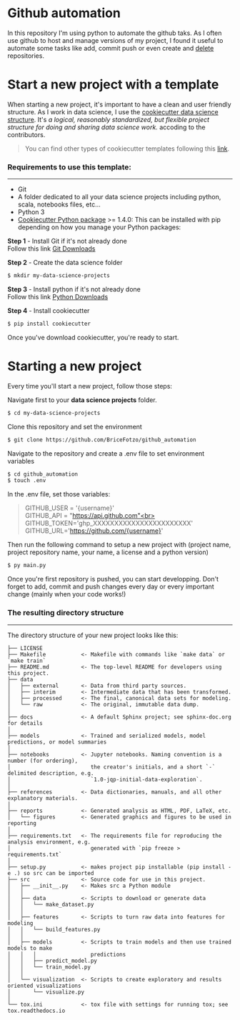 # Github automation

In this repository I'm using python to automate the github taks. As I often use github to host and manage versions of my project, I found it useful to automate some tasks like add, commit push or even create and [delete]() repositories. 

# Start a new project with a template

When starting a new project, it's important to have a clean and user friendly structure. As I work in data science, I use the [cookiecutter data science structure](https://drivendata.github.io/cookiecutter-data-science/). It's _a logical, reasonably standardized, but flexible project structure for doing and sharing data science work._ accoding to the contributors.

>You can find other types of cookiecutter templates following this [link](https://github.com/topics/cookiecutter-template).

### Requirements to use this template:
-----------
 - Git
 - A folder dedicated to all your data science projects including python, scala, notebooks files, etc...
 - Python 3
 - [Cookiecutter Python package](http://cookiecutter.readthedocs.org/en/latest/installation.html) >= 1.4.0: This can be installed with pip depending on how you manage your Python packages:

**Step 1** - Install Git if it's not already done <br>
Follow this link [Git Downloads](https://git-scm.com/downloads)

**Step 2** - Create the data science folder 
``` bash
$ mkdir my-data-science-projects
```

**Step 3** - Install python if it's not already done<br>
Follow this link [Python Downloads](https://www.python.org/downloads/)

**Step 4** - Install cookiecutter
``` bash
$ pip install cookiecutter
```
Once you've download cookiecutter, you're ready to start.

# Starting a new project 

Every time you'll start a new project, follow those steps:

Navigate first to your **data science projects** folder.
``` bash
$ cd my-data-science-projects
```
Clone this repository and set the environment
``` bash
$ git clone https://github.com/BriceFotzo/github_automation
```
Navigate to the repository and create a .env file to set environment variables
``` bash
$ cd github_automation
$ touch .env
```
In the .env file, set those variables:

>GITHUB_USER = '{username}' <br>
>GITHUB_API = "https://api.github.com"<br>
>GITHUB_TOKEN='ghp_XXXXXXXXXXXXXXXXXXXXXXX'<br>
>GITHUB_URL='https://github.com/{username}'

Then run the following command to setup a new project with (project name, project repository name, your name, a license and a python version)
``` bash
$ py main.py
```
Once you're first repository is pushed, you can start developping.
Don't forget to add, commit and push changes every day or every important change (mainly when your code works!)

### The resulting directory structure
------------

The directory structure of your new project looks like this: 

```
├── LICENSE
├── Makefile           <- Makefile with commands like `make data` or `make train`
├── README.md          <- The top-level README for developers using this project.
├── data
│   ├── external       <- Data from third party sources.
│   ├── interim        <- Intermediate data that has been transformed.
│   ├── processed      <- The final, canonical data sets for modeling.
│   └── raw            <- The original, immutable data dump.
│
├── docs               <- A default Sphinx project; see sphinx-doc.org for details
│
├── models             <- Trained and serialized models, model predictions, or model summaries
│
├── notebooks          <- Jupyter notebooks. Naming convention is a number (for ordering),
│                         the creator's initials, and a short `-` delimited description, e.g.
│                         `1.0-jqp-initial-data-exploration`.
│
├── references         <- Data dictionaries, manuals, and all other explanatory materials.
│
├── reports            <- Generated analysis as HTML, PDF, LaTeX, etc.
│   └── figures        <- Generated graphics and figures to be used in reporting
│
├── requirements.txt   <- The requirements file for reproducing the analysis environment, e.g.
│                         generated with `pip freeze > requirements.txt`
│
├── setup.py           <- makes project pip installable (pip install -e .) so src can be imported
├── src                <- Source code for use in this project.
│   ├── __init__.py    <- Makes src a Python module
│   │
│   ├── data           <- Scripts to download or generate data
│   │   └── make_dataset.py
│   │
│   ├── features       <- Scripts to turn raw data into features for modeling
│   │   └── build_features.py
│   │
│   ├── models         <- Scripts to train models and then use trained models to make
│   │   │                 predictions
│   │   ├── predict_model.py
│   │   └── train_model.py
│   │
│   └── visualization  <- Scripts to create exploratory and results oriented visualizations
│       └── visualize.py
│
└── tox.ini            <- tox file with settings for running tox; see tox.readthedocs.io
```



